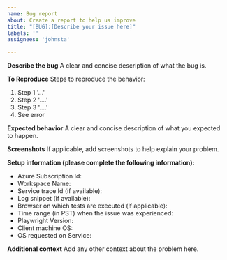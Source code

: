 ```yaml
---
name: Bug report
about: Create a report to help us improve
title: "[BUG]:[Describe your issue here]"
labels: ''
assignees: 'johnsta'

---
```


**Describe the bug**
A clear and concise description of what the bug is.

**To Reproduce**
Steps to reproduce the behavior:
1. Step 1 '...'
2. Step 2 '....'
3. Step 3 '....'
4. See error

**Expected behavior**
A clear and concise description of what you expected to happen.

**Screenshots**
If applicable, add screenshots to help explain your problem.

**Setup information (please complete the following information):**
 - Azure Subscription Id:
 - Workspace Name:
 - Service trace Id (if available):
 - Log snippet (if available):
 - Browser on which tests are executed (if applicable):
 - Time range (in PST) when the issue was experienced:
 - Playwright Version:
- Client machine OS:
- OS requested on Service:

**Additional context**
Add any other context about the problem here.
